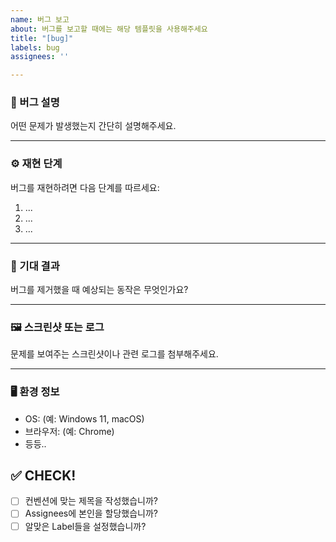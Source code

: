 ```yaml
---
name: 버그 보고
about: 버그를 보고할 때에는 해당 템플릿을 사용해주세요
title: "[bug]"
labels: bug
assignees: ''

---
```


### 🐛 버그 설명

어떤 문제가 발생했는지 간단히 설명해주세요.

---

### ⚙️ 재현 단계

버그를 재현하려면 다음 단계를 따르세요:

1. ...
2. ...
3. ...

---

### 🧾 기대 결과

버그를 제거했을 때 예상되는 동작은 무엇인가요?

---

### 🖼️ 스크린샷 또는 로그

문제를 보여주는 스크린샷이나 관련 로그를 첨부해주세요.

---

### 🖥️ 환경 정보

- OS: (예: Windows 11, macOS)
- 브라우저: (예: Chrome)
- 등등..

## ✅ CHECK!
<!-- 이슈 제목은 아래와 같이 작성합니다. -->
<!-- [이슈 종류] 이슈 제목 -->
<!-- ex. [feature] 방 생성 기능 추가 -->
<!-- 이슈 종류의 경우, 커밋 메시지 종류와 같은 구분을 사용합니다. -->
<!-- Assignees에 본인을 할당하고, Labels에 이번 이슈에 해당하는 Label들을 할당합니다. -->
<!-- 아래 체크리스트의 [ ] 사이에 x를 입력하면 체크가 됩니다. -->
- [ ] 컨벤션에 맞는 제목을 작성했습니까?
- [ ] Assignees에 본인을 할당했습니까?
- [ ] 알맞은 Label들을 설정했습니까?
